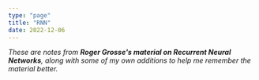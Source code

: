 ```yaml
---
type: "page"
title: "RNN"
date: 2022-12-06
---
```


*These are notes from **Roger Grosse's material on Recurrent Neural Networks**, along with some of my own additions to help me remember the material better.*